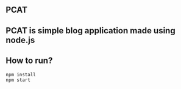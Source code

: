 ## PCAT

## PCAT is simple blog application made using node.js

## How to run?

```
npm install
npm start
```
